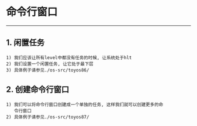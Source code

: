 # **命令行窗口** #
***


## **1. 闲置任务** ##
    1) 我们应该让所有level中都没有任务的时候, 让系统处于hlt 
    2) 我们设置一个闲置任务, 让它处于最下层
    3) 具体例子请参见./os-src/toyos86/


## **2. 创建命令行窗口** ##
    1) 我们可以将命令行窗口创建成一个单独的任务, 这样我们就可以创建更多的命
       令行窗口
    2) 具体例子请参见./os-src/toyos87/
